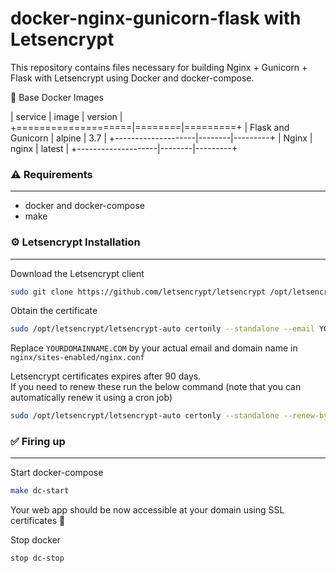 # docker-nginx-gunicorn-flask with Letsencrypt   

This repository contains files necessary for building Nginx + Gunicorn + Flask with Letsencrypt using Docker and docker-compose.     

📎 Base Docker Images   

| service            | image  | version |
+====================|========|=========+
| Flask and Gunicorn | alpine | 3.7     |
+--------------------|--------|---------+
| Nginx              | nginx  | latest  |
+--------------------|--------|---------+

### ⚠️  Requirements
---

* docker and docker-compose   
* make  

### ⚙️  Letsencrypt Installation
---
Download the Letsencrypt client  
```sh
sudo git clone https://github.com/letsencrypt/letsencrypt /opt/letsencrypt
```

Obtain the certificate
```sh
sudo /opt/letsencrypt/letsencrypt-auto certonly --standalone --email YOUREMAIL@EMAIL.COM -d YOURDOMAINNAME.COM
```

Replace `YOURDOMAINNAME.COM` by your actual email and domain name in `nginx/sites-enabled/nginx.conf`   

Letsencrypt certificates expires after 90 days.  
If you need to renew these run the below command (note that you can automatically renew it using a cron job)
```sh
sudo /opt/letsencrypt/letsencrypt-auto certonly --standalone --renew-by-default --email YOUREMAIL@EMAIL.COM -d YOURDOMAINNAME.COM
```

### ✅ Firing up   
---
Start docker-compose
```sh
make dc-start
```
Your web app should be now accessible at your domain using SSL certificates 🎉

Stop docker
```sh
stop dc-stop
``` 
